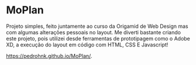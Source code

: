 # MoPlan
Projeto simples, feito juntamente ao curso da Origamid de Web Design mas com algumas alterações pessoais no layout.
Me diverti bastante criando este projeto, pois utilizei desde ferramentas de prototipagem como o Adobe XD, a execução do layout em código com HTML, CSS E Javascript!

https://pedrohnk.github.io/MoPlan/.
